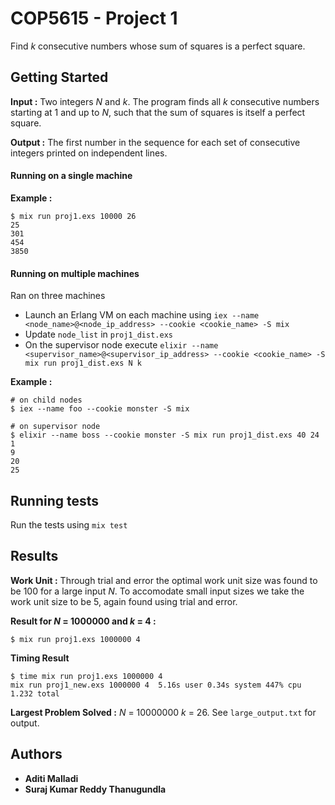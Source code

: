 # COP5615 - Project 1

Find _k_ consecutive numbers whose sum of squares is a perfect square.

## Getting Started

**Input :** Two integers _N_ and _k_. The program finds all _k_ consecutive numbers starting at 1 and up to _N_, such that the sum of squares is itself a perfect square.

**Output :** The first number in the sequence for each set of consecutive integers printed on independent lines.

#### Running on a single machine

**Example :**
```
$ mix run proj1.exs 10000 26
25
301
454
3850
```
#### Running on multiple machines
Ran on three machines

* Launch an Erlang VM on each machine using `iex --name <node_name>@<node_ip_address> --cookie <cookie_name> -S mix`
* Update `node_list` in `proj1_dist.exs`
* On the supervisor node execute `elixir --name <supervisor_name>@<supervisor_ip_address> --cookie <cookie_name> -S mix run proj1_dist.exs N k `

**Example :**
```
# on child nodes
$ iex --name foo --cookie monster -S mix

# on supervisor node
$ elixir --name boss --cookie monster -S mix run proj1_dist.exs 40 24
1
9
20
25
```
## Running tests

Run the tests using `mix test`

## Results

**Work Unit :** Through trial and error the optimal work unit size was found to be 100 for a large input _N_. To accomodate small input sizes we take the work unit size to be 5, again found using trial and error.

**Result for _N_ = 1000000 and _k_ = 4 :**
```
$ mix run proj1.exs 1000000 4
```
**Timing Result**
```
$ time mix run proj1.exs 1000000 4
mix run proj1_new.exs 1000000 4  5.16s user 0.34s system 447% cpu 1.232 total
```
**Largest Problem Solved :** _N_ = 10000000 _k_ = 26. See `large_output.txt` for output.


## Authors

* **Aditi Malladi**
* **Suraj Kumar Reddy Thanugundla**
